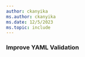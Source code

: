 ```yaml
---
author: ckanyika
ms.author: ckanyika
ms.date: 12/5/2023
ms.topic: include
---
```


### Improve YAML Validation
